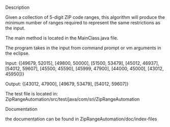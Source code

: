 Description

Given a collection of 5-digit ZIP code ranges, this algorithm will produce the minimum number of ranges required to represent the same restrictions as the input.

The main method is located in the MainClass.java file.

The program takes in the input from command prompt or vm arguments in the eclipse.

Input: {[49679, 52015], [49800, 50000], [51500, 53479], [45012, 46937], [54012, 59607], [45500, 45590], [45999, 47900], [44000, 45000], [43012, 45950])}

Output: {[43012, 47900], [49679, 53479], [54012, 59607]} 

The test file is located in: ZipRangeAutomation/src/test/java/com/sri/ZipRangeAutomation

Documentation

the documentation can be found in ZipRangeAutomation/doc/index-files
